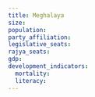 ```yaml
---
title: Meghalaya
size: 
population: 
party_affiliation: 
legislative_seats: 
rajya_seats: 
gdp: 
development_indicators:
  mortality: 
  literacy: 
---
```


